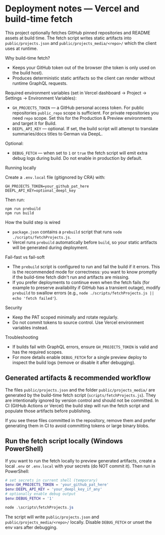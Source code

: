 # Deployment notes — Vercel and build-time fetch

This project optionally fetches GitHub pinned repositories and README assets at build time. The fetch script writes static artifacts into `public/projects.json` and `public/projects_media/<repo>/` which the client uses at runtime.

Why build-time fetch?
- Keeps your GitHub token out of the browser (the token is only used on the build host).
- Produces deterministic static artifacts so the client can render without runtime GraphQL requests.

Required environment variables (set in Vercel dashboard → Project → Settings → Environment Variables):

- `GH_PROJECTS_TOKEN` — a GitHub personal access token. For public repositories `public_repo` scope is sufficient. For private repositories you need `repo` scope. Set this for the Production & Preview environments and target it for Build.
- `DEEPL_API_KEY` — optional. If set, the build script will attempt to translate summaries/docs titles to German via DeepL.

Optional:
- `DEBUG_FETCH` — when set to `1` or `true` the fetch script will emit extra debug logs during build. Do not enable in production by default.

Running locally

Create a `.env.local` file (gitignored by CRA) with:

```
GH_PROJECTS_TOKEN=your_github_pat_here
DEEPL_API_KEY=optional_deepl_key
```

Then run:

```
npm run prebuild
npm run build
```

How the build step is wired

- `package.json` contains a `prebuild` script that runs `node ./scripts/fetchProjects.js`.
- Vercel runs `prebuild` automatically before `build`, so your static artifacts will be generated during deployment.

Fail-fast vs fail-soft

- The `prebuild` script is configured to run and fail the build if it errors. This is the recommended mode for correctness: you want to know promptly if the build-time fetch didn't run and artifacts are missing.
- If you prefer deployments to continue even when the fetch fails (for example to preserve availability if GitHub has a transient outage), modify `prebuild` to swallow errors (e.g., `node ./scripts/fetchProjects.js || echo 'fetch failed'`).

Security

- Keep the PAT scoped minimally and rotate regularly.
- Do not commit tokens to source control. Use Vercel environment variables instead.

Troubleshooting

- If builds fail with GraphQL errors, ensure `GH_PROJECTS_TOKEN` is valid and has the required scopes.
- For more details enable `DEBUG_FETCH` for a single preview deploy to inspect the build logs (remove or disable it after debugging).

Generated artifacts & recommended workflow
---------------------------------------

The files `public/projects.json` and the folder `public/projects_media/` are generated by the build-time fetch script (`scripts/fetchProjects.js`). They are intentionally ignored by version control and should not be committed. In CI (GitHub Actions or Vercel) the build step will run the fetch script and populate those artifacts before publishing.

If you see these files committed in the repository, remove them and prefer generating them in CI to avoid committing tokens or large binary blobs.

Run the fetch script locally (Windows PowerShell)
----------------------------------------------

If you want to run the fetch locally to preview generated artifacts, create a local `.env` or `.env.local` with your secrets (do NOT commit it). Then run in PowerShell:

```powershell
# set secrets in current shell (temporary)
$env:GH_PROJECTS_TOKEN = 'your_github_pat_here'
$env:DEEPL_API_KEY = 'your_deepl_key_if_any'
# optionally enable debug output
$env:DEBUG_FETCH = '1'

node .\scripts\fetchProjects.js
```

The script will write `public/projects.json` and `public/projects_media/<repo>/` locally. Disable `DEBUG_FETCH` or unset the env vars after debugging.
